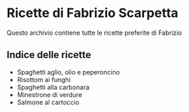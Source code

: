 # Ricette di Fabrizio Scarpetta

Questo archivio contiene tutte le ricette preferite di Fabrizio

## Indice delle ricette
* Spaghetti aglio, olio e peperoncino
* Risottom ai funghi
* Spaghetti alla carbonara
* Minestrone di verdure
* Salmone al cartoccio

